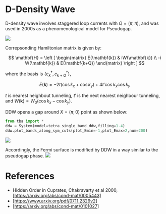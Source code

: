# D-Density Wave

D-density wave involves staggered loop currents with $Q=(\pi,\pi)$, and was used in 2000s as a phenomenological model for Pseudogap.

![](/images/tetra/ddw_cartoon.png)

Correpsonding Hamiltonian matrix is given by:

$$ \mathbf{H} = \left [
\begin{matrix}
E(\mathbf{k}) & iW(\mathbf{k}) \\
-i W(\mathbf{k}) & E(\mathbf{k+Q})
\end{matrix}
\right ]
$$

where the basis is $\{c^\dagger_k, c^\dagger_{k+Q}\}$,

$$
E(\mathbf{k}) = -2 t \left ( \cos k_x + \cos k_y \right) + 4t\prime\cos k_x \cos k_y
$$

$t$ is nearest neighbout tunneling, $t\prime$ is the next nearest neighbour tunneling, and $W(\mathbf{k}) = W_0 \left ( \cos k_x - \cos k_y \right)$.

DDW opens a gap around $X=(\pi,0)$ point as shown below:
```python
from tba import *
ddw = System(model=tetra_single_band_ddw,filling=1.4)
ddw.plot_bands_along_sym_cuts(plot_Emin=-1,plot_Emax=2,num=200)
```

![](/images/tetra/tetra_single_band_ddw_energy_band_cuts.png)

Accordingly, the Fermi surface is modified by DDW in a way similar to the pseudogap phase.
![](/images/tetra/tetra_single_band_ddw_fermi_surface.png)

# References
- Hidden Order in Cuprates, Chakravarty et al 2000, [https://arxiv.org/abs/cond-mat/0005443]
- [https://www.arxiv.org/pdf/0711.2329v2]
- [https://arxiv.org/abs/cond-mat/0101027]

